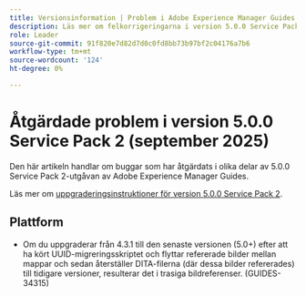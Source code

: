 ```yaml
---
title: Versionsinformation | Problem i Adobe Experience Manager Guides 5.0.0 Service Pack 2 har åtgärdats
description: Läs mer om felkorrigeringarna i version 5.0.0 Service Pack 2 av Adobe Experience Manager Guides
role: Leader
source-git-commit: 91f820e7d82d7d0c0fd8bb73b97bf2c04176a7b6
workflow-type: tm+mt
source-wordcount: '124'
ht-degree: 0%

---
```


# Åtgärdade problem i version 5.0.0 Service Pack 2 (september 2025)


Den här artikeln handlar om buggar som har åtgärdats i olika delar av 5.0.0 Service Pack 2-utgåvan av Adobe Experience Manager Guides.

Läs mer om [uppgraderingsinstruktioner för version 5.0.0 Service Pack 2](upgrade-instructions-5-0-0-sp2.md).

## Plattform

- Om du uppgraderar från 4.3.1 till den senaste versionen (5.0+) efter att ha kört UUID-migreringsskriptet och flyttar refererade bilder mellan mappar och sedan återställer DITA-filerna (där dessa bilder refererades) till tidigare versioner, resulterar det i trasiga bildreferenser. (GUIDES-34315)